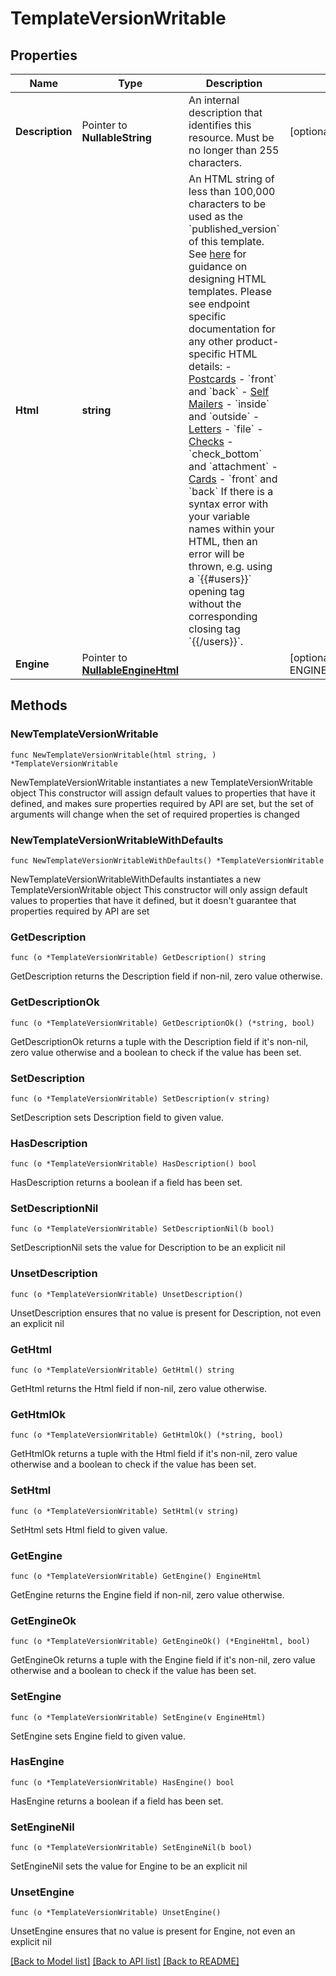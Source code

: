 # TemplateVersionWritable

## Properties

Name | Type | Description | Notes
------------ | ------------- | ------------- | -------------
**Description** | Pointer to **NullableString** | An internal description that identifies this resource. Must be no longer than 255 characters.  | [optional] 
**Html** | **string** | An HTML string of less than 100,000 characters to be used as the &#x60;published_version&#x60; of this template. See [here](#section/HTML-Examples) for guidance on designing HTML templates. Please see endpoint specific documentation for any other product-specific HTML details: - [Postcards](https://docs.lob.com/#tag/Postcards/operation/postcard_create) - &#x60;front&#x60; and &#x60;back&#x60; - [Self Mailers](https://docs.lob.com/#tag/Self-Mailers/operation/self_mailer_create) - &#x60;inside&#x60; and &#x60;outside&#x60; - [Letters](https://docs.lob.com/#tag/Letters/operation/letter_create) - &#x60;file&#x60; - [Checks](https://docs.lob.com/#tag/Checks/operation/check_create) - &#x60;check_bottom&#x60; and &#x60;attachment&#x60; - [Cards](https://docs.lob.com/#tag/Cards/operation/card_create) - &#x60;front&#x60; and &#x60;back&#x60;  If there is a syntax error with your variable names within your HTML, then an error will be thrown, e.g. using a &#x60;{{#users}}&#x60; opening tag without the corresponding closing tag &#x60;{{/users}}&#x60;.  | 
**Engine** | Pointer to [**NullableEngineHtml**](EngineHtml.md) |  | [optional] [default to ENGINEHTML_LEGACY]

## Methods

### NewTemplateVersionWritable

`func NewTemplateVersionWritable(html string, ) *TemplateVersionWritable`

NewTemplateVersionWritable instantiates a new TemplateVersionWritable object
This constructor will assign default values to properties that have it defined,
and makes sure properties required by API are set, but the set of arguments
will change when the set of required properties is changed

### NewTemplateVersionWritableWithDefaults

`func NewTemplateVersionWritableWithDefaults() *TemplateVersionWritable`

NewTemplateVersionWritableWithDefaults instantiates a new TemplateVersionWritable object
This constructor will only assign default values to properties that have it defined,
but it doesn't guarantee that properties required by API are set

### GetDescription

`func (o *TemplateVersionWritable) GetDescription() string`

GetDescription returns the Description field if non-nil, zero value otherwise.

### GetDescriptionOk

`func (o *TemplateVersionWritable) GetDescriptionOk() (*string, bool)`

GetDescriptionOk returns a tuple with the Description field if it's non-nil, zero value otherwise
and a boolean to check if the value has been set.

### SetDescription

`func (o *TemplateVersionWritable) SetDescription(v string)`

SetDescription sets Description field to given value.

### HasDescription

`func (o *TemplateVersionWritable) HasDescription() bool`

HasDescription returns a boolean if a field has been set.

### SetDescriptionNil

`func (o *TemplateVersionWritable) SetDescriptionNil(b bool)`

 SetDescriptionNil sets the value for Description to be an explicit nil

### UnsetDescription
`func (o *TemplateVersionWritable) UnsetDescription()`

UnsetDescription ensures that no value is present for Description, not even an explicit nil
### GetHtml

`func (o *TemplateVersionWritable) GetHtml() string`

GetHtml returns the Html field if non-nil, zero value otherwise.

### GetHtmlOk

`func (o *TemplateVersionWritable) GetHtmlOk() (*string, bool)`

GetHtmlOk returns a tuple with the Html field if it's non-nil, zero value otherwise
and a boolean to check if the value has been set.

### SetHtml

`func (o *TemplateVersionWritable) SetHtml(v string)`

SetHtml sets Html field to given value.


### GetEngine

`func (o *TemplateVersionWritable) GetEngine() EngineHtml`

GetEngine returns the Engine field if non-nil, zero value otherwise.

### GetEngineOk

`func (o *TemplateVersionWritable) GetEngineOk() (*EngineHtml, bool)`

GetEngineOk returns a tuple with the Engine field if it's non-nil, zero value otherwise
and a boolean to check if the value has been set.

### SetEngine

`func (o *TemplateVersionWritable) SetEngine(v EngineHtml)`

SetEngine sets Engine field to given value.

### HasEngine

`func (o *TemplateVersionWritable) HasEngine() bool`

HasEngine returns a boolean if a field has been set.

### SetEngineNil

`func (o *TemplateVersionWritable) SetEngineNil(b bool)`

 SetEngineNil sets the value for Engine to be an explicit nil

### UnsetEngine
`func (o *TemplateVersionWritable) UnsetEngine()`

UnsetEngine ensures that no value is present for Engine, not even an explicit nil

[[Back to Model list]](../README.md#documentation-for-models) [[Back to API list]](../README.md#documentation-for-api-endpoints) [[Back to README]](../README.md)


